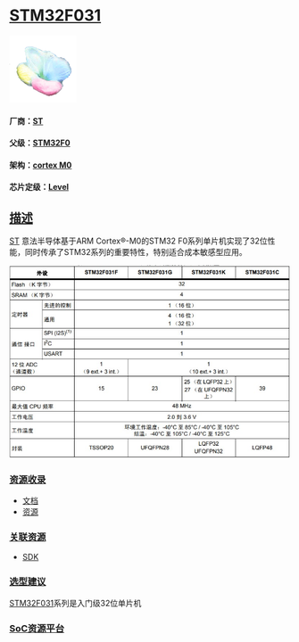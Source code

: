 ﻿# [STM32F031](https://github.com/sochub/STM32F031)
[![sites](SoC/SoC.png)](http://www.qitas.cn) 
#### 厂商：[ST](https://github.com/sochub/ST)
#### 父级：[STM32F0](https://github.com/sochub/STM32F0)
#### 架构：[cortex M0](https://github.com/sochub/CM0)
#### 芯片定级：[Level](https://github.com/sochub/Level)
## [描述](https://github.com/sochub/STM32F031) 

[ST](https://github.com/sochub/ST) 意法半导体基于ARM Cortex®-M0的STM32 F0系列单片机实现了32位性能，同时传承了STM32系列的重要特性，特别适合成本敏感型应用。

[![sites](SoC/STM32F031.jpg)](http://www.qitas.cn)

### [资源收录](https://github.com/sochub/STM32F031)

* [文档](docs/)
* [资源](src/)

### [关联资源](https://github.com/sochub)

* [SDK](https://github.com/sochub/SDK)

### [选型建议](https://github.com/sochub)

[STM32F031](https://github.com/sochub/STM32F031)系列是入门级32位单片机

###  [SoC资源平台](http://www.qitas.cn)
